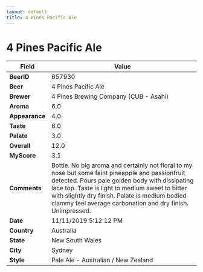 ```yaml
---
layout: default
title: 4 Pines Pacific Ale
---
```


# 4 Pines Pacific Ale

| Field         | Value     |
|---------------|-----------|
| **BeerID** | 657930 |
| **Beer** | 4 Pines Pacific Ale |
| **Brewer** | 4 Pines Brewing Company (CUB - Asahi) |
| **Aroma** | 6.0 |
| **Appearance** | 4.0 |
| **Taste** | 6.0 |
| **Palate** | 3.0 |
| **Overall** | 12.0 |
| **MyScore** | 3.1 |
| **Comments** | Bottle. No big aroma and certainly not floral to my nose but some faint pineapple and passionfruit detected. Pours pale golden body with dissipating lace top. Taste is light to medium sweet to bitter with slightly dry finish. Palate is medium bodied clammy feel average carbonation and dry finish. Unimpressed. |
| **Date** | 11/11/2019 5:12:12 PM |
| **Country** | Australia |
| **State** | New South Wales |
| **City** | Sydney |
| **Style** | Pale Ale - Australian / New Zealand |
